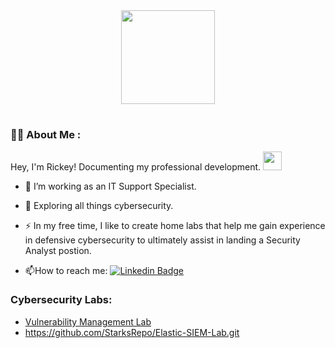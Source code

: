 <div id="header" align="center">
  <img src="https://media.giphy.com/media/5Y1miInt9GuFr7OkY4/giphy.gif" width="150"/>
</div>
<h1>
  
### :man_technologist: About Me :
Hey, I'm Rickey! Documenting my professional development. <img src="https://media.giphy.com/media/WUlplcMpOCEmTGBtBW/giphy.gif" width="30"> 
- :telescope: I’m working as an IT Support Specialist.
- :seedling: Exploring all things cybersecurity.

- :zap: In my free time, I like to create home labs that help me gain experience in defensive cybersecurity to ultimately assist in landing a Security Analyst postion.

- :mailbox:How to reach me: [![Linkedin Badge](https://img.shields.io/badge/-kakbar-blue?style=flat&logo=Linkedin&logoColor=white)](https://www.linkedin.com/in/rickeystarks)

### Cybersecurity Labs:
- [Vulnerability Management Lab](https://github.com/StarksRepo/Vulnerability-Management-Lab.git)
- https://github.com/StarksRepo/Elastic-SIEM-Lab.git
